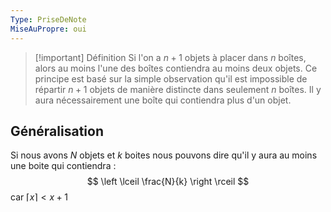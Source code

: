 ```yaml
---
Type: PriseDeNote
MiseAuPropre: oui
---
```


>[!important] Définition
>Si l'on a $n+1$ objets à placer dans $n$ boîtes, alors au moins l'une des boîtes contiendra au moins deux objets. Ce principe est basé sur la simple observation qu'il est impossible de répartir $n+1$ objets de manière distincte dans seulement $n$ boîtes. Il y aura nécessairement une boîte qui contiendra plus d'un objet.

## Généralisation
Si nous avons $N$ objets et $k$ boites nous pouvons dire qu'il y aura au moins une boite qui contiendra :
$$
\left \lceil \frac{N}{k} \right \rceil
$$
car $\left \lceil x \right \rceil < x+1$
